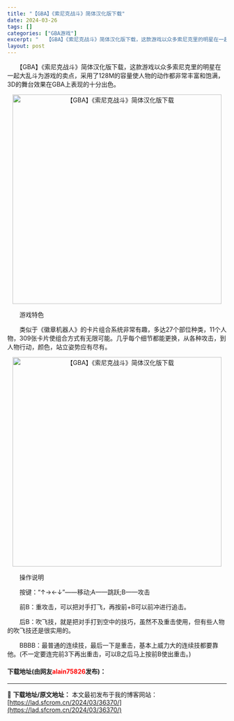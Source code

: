 ```yaml
---
title: "【GBA】《索尼克战斗》简体汉化版下载"
date: 2024-03-26
tags: []
categories: ["GBA游戏"]
excerpt: "　　【GBA】《索尼克战斗》简体汉化版下载，这款游戏以众多索尼克里的明星在一起大乱斗为游戏的卖点，采用了128M的容量使人物的动作都非常丰富和饱满，3D的舞台效果在GBA上表现的十分出色。 　　游戏特色 　　类似于《徽章机器人》的卡片组合系统非常有趣，多达27个部位种类，11个人物，309张卡片使组&hellip;"
layout: post
---
```


 <p>　　【GBA】《索尼克战斗》简体汉化版下载，这款游戏以众多索尼克里的明星在一起大乱斗为游戏的卖点，采用了128M的容量使人物的动作都非常丰富和饱满，3D的舞台效果在GBA上表现的十分出色。</p> <p align="center"><img align="" border="0" src="https://lad.sfcrom.cn/wp-content/uploads/2024/03/20240326_660265355c11a.jpg" width="480" alt="【GBA】《索尼克战斗》简体汉化版下载" /></p> <p>　　游戏特色</p> <p>　　类似于《徽章机器人》的卡片组合系统非常有趣，多达27个部位种类，11个人物，309张卡片使组合方式有无限可能。几乎每个细节都能更换，从各种攻击，到人物行动，颜色，站立姿势应有尽有。</p> <p align="center"><img align="" border="0" src="https://lad.sfcrom.cn/wp-content/uploads/2024/03/20240326_66026535be73a.jpg" width="480" alt="【GBA】《索尼克战斗》简体汉化版下载" /></p> <p>　　操作说明</p> <p>　　按键：&ldquo;&uarr;&rarr;&larr;&darr;&rdquo;&mdash;&mdash;移动;A&mdash;&mdash;跳跃;B&mdash;&mdash;攻击</p> <p>　　前B：重攻击，可以把对手打飞，再按前+B可以前冲进行追击。</p> <p>　　后B：吹飞技，就是把对手打到空中的技巧，虽然不及重击使用，但有些人物的吹飞技还是很实用的。</p> <p>　　BBBB：最普通的连续技，最后一下是重击，基本上威力大的连续技都要靠他。(不一定要连完前3下再出重击，可以B之后马上按前B使出重击。)</p> <p><h4>下载地址(由网友<font color="red">alain75826</font>发布)：</h4></p> 

---
📖 **下载地址/原文地址：** 本文最初发布于我的博客网站：[https://lad.sfcrom.cn/2024/03/36370/](https://lad.sfcrom.cn/2024/03/36370/)
